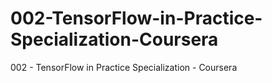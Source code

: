 # 002-TensorFlow-in-Practice-Specialization-Coursera
002 - TensorFlow in Practice Specialization - Coursera
